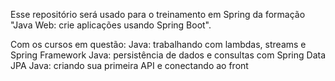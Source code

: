 Esse repositório será usado para o treinamento em Spring da formação "Java Web: crie aplicações usando Spring Boot".

Com os cursos em questão:
Java: trabalhando com lambdas, streams e Spring Framework
Java: persistência de dados e consultas com Spring Data JPA
Java: criando sua primeira API e conectando ao front
